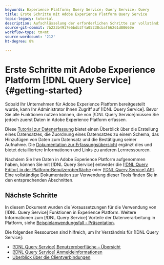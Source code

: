 ```yaml
---
keywords: Experience Platform; Query Service; Query Service; Query
title: Erste Schritte mit Adobe Experience Platform Query Service
topic-legacy: tutorial
description: Aufschlüsselung der erforderlichen Schritte zur vollständigen Nutzung des Adobe Experience Platform Query Service
source-git-commit: 7b223b4917e6bdb3f4a05238cbaf66261d80660e
workflow-type: tm+mt
source-wordcount: '212'
ht-degree: 8%

---
```


# Erste Schritte mit Adobe Experience Platform [!DNL Query Service] {#getting-started}

Sobald Ihr Unternehmen für Adobe Experience Platform bereitgestellt wurde, kann Ihr Administrator Ihnen Zugriff auf [!DNL Query Service]. Bevor Sie alle Funktionen nutzen können, die von [!DNL Query Service]müssen Sie jedoch zuerst Daten in Adobe Experience Platform erfassen.

Diese [Tutorial zur Datenerfassung](https://experienceleague.adobe.com/docs/platform-learn/tutorials/data-ingestion/create-datasets-and-ingest-data.html?lang=de) bietet einen Überblick über die Erstellung eines Datensatzes, die Zuordnung eines Datensatzes zu einem Schema, das Hinzufügen von Daten zum Datensatz und die Bestätigung seiner Aufnahme. Die [Dokumentation zur Erfassungsübersicht](../../ingestion/home.md) ergänzt dies und bietet detailliertere Informationen und Links zu anderen Lernressourcen.

Nachdem Sie Ihre Daten in Adobe Experience Platform aufgenommen haben, können Sie mit [!DNL Query Service] entweder die [[!DNL Query Editor] in der Platform-Benutzeroberfläche](../ui/user-guide.md) oder [[!DNL Query Service] API](../api/getting-started.md). Eine vollständige Dokumentation zur Verwendung dieser Tools finden Sie in den entsprechenden Abschnitten.

## Nächste Schritte

In diesem Dokument wurden die Voraussetzungen für die Verwendung von [!DNL Query Service] Funktionen in Experience Platform. Weitere Informationen zum [!DNL Query Service] Vorteile der Datenverarbeitung in Platform, siehe [Beispielanwendungsfall - Präsentation](../use-cases/abandoned-cart.md).

Die folgenden Ressourcen sind hilfreich, um Ihr Verständnis für [!DNL Query Service]:

- [[!DNL Query Service] Benutzeroberfläche – Übersicht](../ui/overview.md)
- [[!DNL Query Service] Anmeldeinformationen](../ui/credentials.md)
- [Überblick über die Clientverbindungen](../clients/overview.md)
